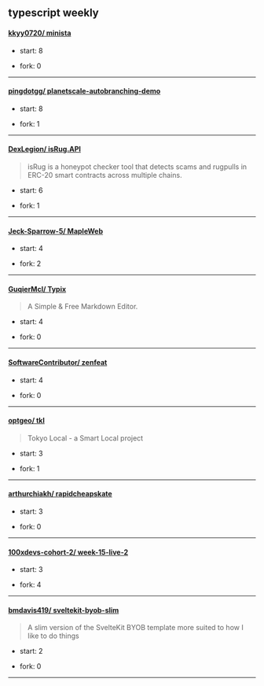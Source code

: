 ## typescript weekly

#### [kkyy0720/ minista](https://github.com/kkyy0720/minista)
>  
+ start: 8
+ fork: 0
---
#### [pingdotgg/ planetscale-autobranching-demo](https://github.com/pingdotgg/planetscale-autobranching-demo)
>  
+ start: 8
+ fork: 1
---
#### [DexLegion/ isRug.API](https://github.com/DexLegion/isRug.API)
>  isRug is a honeypot checker tool that detects scams and rugpulls in ERC-20 smart contracts across multiple chains.
+ start: 6
+ fork: 1
---
#### [Jeck-Sparrow-5/ MapleWeb](https://github.com/Jeck-Sparrow-5/MapleWeb)
>  
+ start: 4
+ fork: 2
---
#### [GuqierMcl/ Typix](https://github.com/GuqierMcl/Typix)
>  A Simple & Free Markdown Editor.
+ start: 4
+ fork: 0
---
#### [SoftwareContributor/ zenfeat](https://github.com/SoftwareContributor/zenfeat)
>  
+ start: 4
+ fork: 0
---
#### [optgeo/ tkl](https://github.com/optgeo/tkl)
>  Tokyo Local - a Smart Local project
+ start: 3
+ fork: 1
---
#### [arthurchiakh/ rapidcheapskate](https://github.com/arthurchiakh/rapidcheapskate)
>  
+ start: 3
+ fork: 0
---
#### [100xdevs-cohort-2/ week-15-live-2](https://github.com/100xdevs-cohort-2/week-15-live-2)
>  
+ start: 3
+ fork: 4
---
#### [bmdavis419/ sveltekit-byob-slim](https://github.com/bmdavis419/sveltekit-byob-slim)
>  A slim version of the SvelteKit BYOB template more suited to how I like to do things
+ start: 2
+ fork: 0
---
